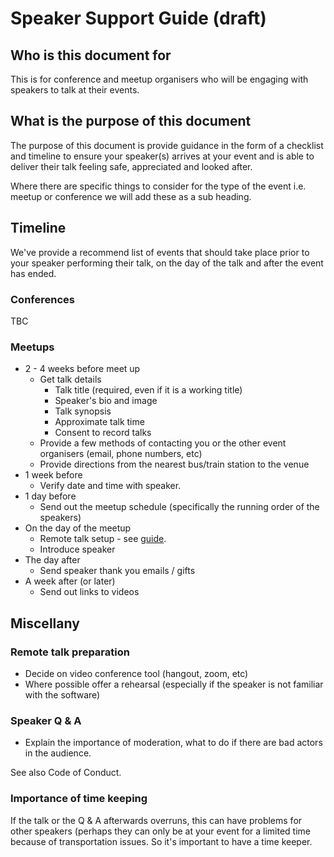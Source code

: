 # Speaker Support Guide (draft)

## Who is this document for

This is for conference and meetup organisers who will be engaging with speakers to talk at their events.

## What is the purpose of this document

The purpose of this document is provide guidance in the form of a checklist and timeline to ensure your speaker(s) arrives at your event and is able to deliver their talk feeling safe, appreciated and looked after.

Where there are specific things to consider for the type of the event i.e. meetup or conference we will add these as a sub heading.

## Timeline

We've provide a recommend list of events that should take place prior to your speaker performing their talk, on the day of the talk and after the event has ended.

### Conferences

TBC

### Meetups

- 2 - 4 weeks before meet up
  - Get talk details
    - Talk title (required, even if it is a working title)
    - Speaker's bio and image
    - Talk synopsis
    - Approximate talk time
    - Consent to record talks
  - Provide a few methods of contacting you or the other event organisers (email, phone numbers, etc)
  - Provide directions from the nearest bus/train station to the venue
- 1 week before
  - Verify date and time with speaker.
- 1 day before
  - Send out the meetup schedule (specifically the running order of the speakers)
- On the day of the meetup
  - Remote talk setup - see [guide](#Remote_talk_preparation).
  - Introduce speaker
- The day after
  - Send speaker thank you emails / gifts
- A week after (or later)
  - Send out links to videos

## Miscellany

### Remote talk preparation

- Decide on video conference tool (hangout, zoom, etc)
- Where possible offer a rehearsal (especially if the speaker is not familiar with the software)

### Speaker Q & A

- Explain the importance of moderation, what to do if there are bad actors in the audience.

See also Code of Conduct.

### Importance of time keeping

If the talk or the Q & A afterwards overruns, this can have problems for other speakers (perhaps they can only be at your event for a limited time because of transportation issues. So it's important to have a time keeper.
